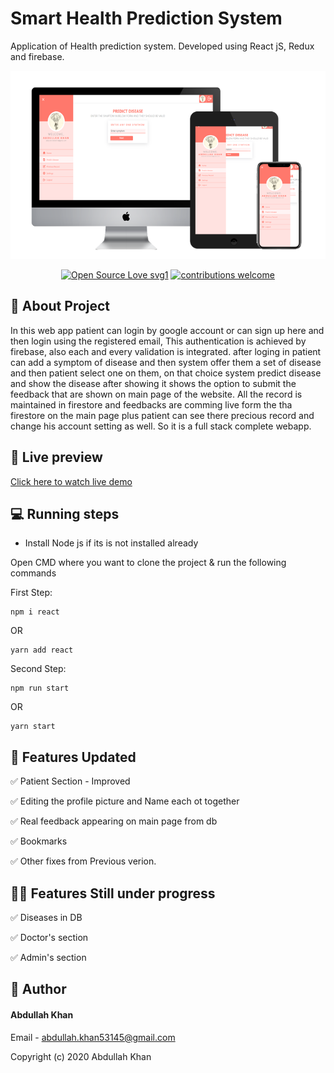 # Smart Health Prediction System

Application of Health prediction system. Developed using React jS, Redux and firebase.

<img src="SHPS.png">

<div align="center">

[![Open Source Love svg1](https://badges.frapsoft.com/os/v1/open-source.svg?v=103)](#)
[![contributions welcome](https://img.shields.io/badge/contributions-welcome-brightgreen.svg?style=flat&label=Contributions&colorA=red&colorB=black)](#)

</div>

## 🚀 About Project

In this web app patient can login by google account or can sign up here and then login using the registered email, This authentication is achieved by firebase, also each and every validation is integrated. after loging in patient can add a symptom of disease and then system offer them a set of disease and then patient select one on them, on that choice system predict disease and show the disease after showing it shows the option to submit the feedback that are shown on main page of the website. All the record is maintained in firestore and feedbacks are comming live form the tha firestore on the main page plus patient can see there precious record and change his account setting as well. So it is a full stack complete webapp.

## 👀 Live preview

<a href="https://smart-health-prediction-7dbeb.web.app/">Click here to watch live demo</a>

## 💻 Running steps

- Install Node js if its is not installed already

Open CMD where you want to clone the project & run the following commands

First Step:

```
npm i react

```

OR

```
yarn add react

```

Second Step:

```
npm run start

```

OR

```
yarn start

```

## 🎯 Features Updated

✅ Patient Section - Improved

✅ Editing the profile picture and Name each ot together

✅ Real feedback appearing on main page from db

✅ Bookmarks

✅ Other fixes from Previous verion.

## 🧑‍🔧 Features Still under progress

✅ Diseases in DB

✅ Doctor's section

✅ Admin's section

## 🧑 Author

#### Abdullah Khan

Email - abdullah.khan53145@gmail.com

Copyright (c) 2020 Abdullah Khan
